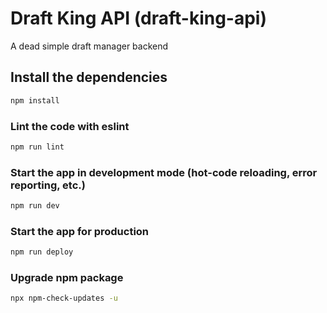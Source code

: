 # Draft King API (draft-king-api)
A dead simple draft manager backend

## Install the dependencies
```bash
npm install
```

### Lint the code with eslint
```bash
npm run lint
```

### Start the app in development mode (hot-code reloading, error reporting, etc.)
```bash
npm run dev
```

### Start the app for production
```bash
npm run deploy
```

### Upgrade npm package
```bash
npx npm-check-updates -u
```